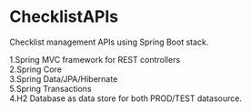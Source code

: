# ChecklistAPIs
Checklist management APIs using Spring Boot stack.

1.Spring MVC framework for REST controllers</BR>
2.Spring Core</BR>
3.Spring Data/JPA/Hibernate</BR>
5.Spring Transactions</BR>
4.H2 Database as data store for both PROD/TEST datasource.</BR>




